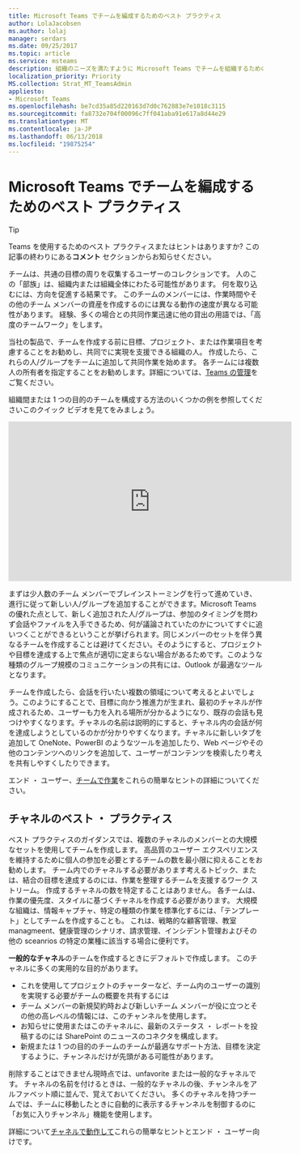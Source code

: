 ```yaml
---
title: Microsoft Teams でチームを編成するためのベスト プラクティス
author: LolaJacobsen
ms.author: lolaj
manager: serdars
ms.date: 09/25/2017
ms.topic: article
ms.service: msteams
description: 組織のニーズを満たすように Microsoft Teams でチームを組織するためのベスト プラクティスについて説明します。
localization_priority: Priority
MS.collection: Strat_MT_TeamsAdmin
appliesto:
- Microsoft Teams
ms.openlocfilehash: be7cd35a85d220163d7d0c762883e7e1018c3115
ms.sourcegitcommit: fa8732e704f00096c7ff041aba91e617a8d44e29
ms.translationtype: MT
ms.contentlocale: ja-JP
ms.lasthandoff: 06/13/2018
ms.locfileid: "19875254"
---
```

<a name="best-practices-for-organizing-teams-in-microsoft-teams"></a>Microsoft Teams でチームを編成するためのベスト プラクティス
======================================================

> [!TIP]
> Teams を使用するためのベスト プラクティスまたはヒントはありますか? この記事の終わりにある**コメント** セクションからお知らせください。

チームは、共通の目標の周りを収集するユーザーのコレクションです。 人のこの「部族」は、組織内または組織全体にわたる可能性があります。  何を取り込むには、方向を促進する結果です。 このチームのメンバーには、作業時間やその他のチーム メンバーの資産を作成するのには異なる動作の速度が異なる可能性があります。  経験、多くの場合との共同作業迅速に他の貸出の用語では、「高度のチームワーク」をします。  

当社の製品で、チームを作成する前に目標、プロジェクト、または作業項目を考慮することをお勧めし、共同でに実現を支援できる組織の人。 作成したら、これらの人/グループをチームに追加して共同作業を始めます。 各チームには複数人の所有者を指定することをお勧めします。詳細については、[Teams の管理](https://support.office.com/article/Teams-and-Channels-df38ae23-8f85-46d3-b071-cb11b9de5499)をご覧ください。

組織間または 1 つの目的のチームを構成する方法のいくつかの例を参照してくださいこのクイック ビデオを見てをみましょう。

<iframe width="560" height="315" src="https://www.youtube.com/embed/hjJWtoaRJeE?rel=0" frameborder="0" allow="autoplay; encrypted-media" allowfullscreen></iframe>

まずは少人数のチーム メンバーでブレインストーミングを行って進めていき、進行に従って新しい人/グループを追加することができます。Microsoft Teams の優れた点として、新しく追加された人/グループは、参加のタイミングを問わず会話やファイルを入手できるため、何が議論されていたのかについてすぐに追いつくことができるということが挙げられます。同じメンバーのセットを伴う異なるチームを作成することは避けてください。そのようにすると、プロジェクトや目標を達成する上で焦点が適切に定まらない場合があるためです。このような種類のグループ規模のコミュニケーションの共有には、Outlook が最適なツールとなります。

チームを作成したら、会話を行いたい複数の領域について考えるとよいでしょう。このようにすることで、目標に向かう推進力が生まれ、最初のチャネルが作成されるため、ユーザーも力を入れる場所が分かるようになり、既存の会話も見つけやすくなります。チャネルの名前は説明的にすると、チャネル内の会話が何を達成しようとしているのかが分かりやすくなります。チャネルに新しいタブを追加して OneNote、PowerBI のようなツールを追加したり、Web ページやその他のコンテンツへのリンクを追加して、ユーザーがコンテンツを検索したり考えを共有しやすくしたりできます。

エンド ・ ユーザー、[チームで作業](https://support.office.com/en-us/article/teams-and-channels-df38ae23-8f85-46d3-b071-cb11b9de5499#ID0EAABAAA=Work_in_teams)をこれらの簡単なヒントの詳細についてください。 

<a name="channel-best-practices"></a>チャネルのベスト ・ プラクティス
----------------------

ベスト プラクティスのガイダンスでは、複数のチャネルのメンバーとの大規模なセットを使用してチームを作成します。  高品質のユーザー エクスペリエンスを維持するために個人の参加を必要とするチームの数を最小限に抑えることをお勧めします。  チーム内でのチャネルする必要があります考えるトピック、または、結合の目標を達成するのには、作業を整理するチームを支援するワーク ストリーム。  作成するチャネルの数を特定することはありません。  各チームは、作業の優先度、スタイルに基づくチャネルを作成する必要があります。  大規模な組織は、情報キャプチャ、特定の種類の作業を標準化するには、「テンプレート」としてチームを作成することも。  これは、戦略的な顧客管理、教室 managmeent、健康管理のシナリオ、請求管理、インシデント管理およびその他の sceanrios の特定の業種に該当する場合に便利です。   

**一般的なチャネル**のチームを作成するときにデフォルトで作成します。 このチャネルに多くの実用的な目的があります。

-  これを使用してプロジェクトのチャーターなど、チーム内のユーザーの識別を実現する必要がチームの概要を共有するには 
-  チーム メンバーの新規契約時および新しいチーム メンバーが役に立つとその他の高レベルの情報には、このチャンネルを使用します。 
-  お知らせに使用またはこのチャネルに、最新のステータス ・ レポートを投稿するのには SharePoint のニュースのコネクタを構成します。  
-  新規または 1 つの目的のチームのチームが最適なサポート方法、目標を決定するように、チャンネルだけが先頭がある可能性があります。

削除することはできません現時点では、unfavorite または一般的なチャネルです。 チャネルの名前を付けるときは、一般的なチャネルの後、チャンネルをアルファベット順に並んで、覚えておいてください。  多くのチャネルを持つチームでは、チームに移動したときに自動的に表示するチャンネルを制御するのに「お気に入りチャンネル」機能を使用します。 

詳細について[チャネルで動作して](https://support.office.com/en-us/article/teams-and-channels-df38ae23-8f85-46d3-b071-cb11b9de5499#ID0EAABAAA=Work_in_channels)これらの簡単なヒントとエンド ・ ユーザー向けです。 


